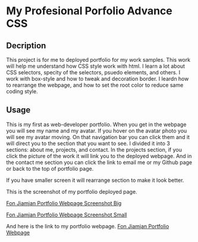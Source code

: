 # My Profesional Porfolio Advance CSS

## Decription

This project is for me to deployed portfolio for my work samples. This work will help me understand how CSS style work with html. I learn a lot about CSS selectors, specity of the selectors, psuedo elements, and others. I work with box-style and how to tweak and decoration border. I leardn how to rearrange the webpage, and how to set the root color to reduce same coding style.

## Usage

This is my first as web-developer portfolio. When you get in the webpage you will see my name and my avatar. If you hover on the avatar photo you will see my avatar moving. On that navigation bar you can click them and it will direct you to the section that you want to see. I divided it into 3 sections: about me, projects, and contact. In the projects section, if you click the picture of the work it will link you to the deployed webpage. And in the contact me section you can click the link to email me or my Github page or back to the top of portfolio page. 

If you have smaller screen it will rearrange section to make it look better.

This is the screenshot of my portfolio deployed page.

[Fon Jiamjan Portfolio Webpage Screenshot Big](assets/images/Fon-Portfolio-Screenshot-Big.png)

[Fon Jiamjan Portfolio Webpage Screenshot Small](assets/images/Fon-Portfolio-Screenshot-Small.png)

And here is the link to my portfolio webpage.
[Fon Jiamjan Portfolio Webpage]()
